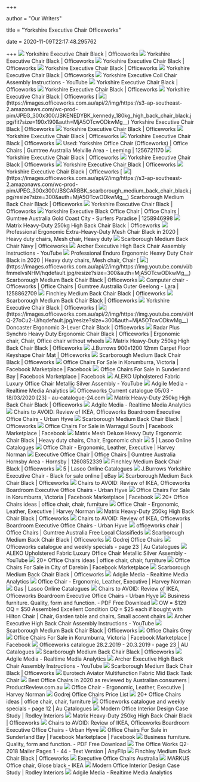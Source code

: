 +++
        
author = "Our Writers"
        
title = "Yorkshire Executive Chair Officeworks"
        
date = 2020-11-09T22:17:48.295762
        
+++
[ ![](https://s3-ap-southeast-2.amazonaws.com/wc-prod-pim/JPEG_1000x1000/JBYORKEXBK_yorkshire_executive_chair_black.jpg)](https://s3-ap-southeast-2.amazonaws.com/wc-prod-pim/JPEG_1000x1000/JBYORKEXBK_yorkshire_executive_chair_black.jpg) Yorkshire Executive Chair Black | Officeworks
[ ![](https://s3-ap-southeast-2.amazonaws.com/wc-prod-pim/JPEG_1000x1000/JBYORKEXBK_C_yorkshire_executive_chair_black.jpg)](https://s3-ap-southeast-2.amazonaws.com/wc-prod-pim/JPEG_1000x1000/JBYORKEXBK_C_yorkshire_executive_chair_black.jpg) Yorkshire Executive Chair Black | Officeworks
[ ![](https://s3-ap-southeast-2.amazonaws.com/wc-prod-pim/JPEG_1000x1000/JBYORKEXBK_B_yorkshire_executive_chair_black.jpg)](https://s3-ap-southeast-2.amazonaws.com/wc-prod-pim/JPEG_1000x1000/JBYORKEXBK_B_yorkshire_executive_chair_black.jpg) Yorkshire Executive Chair Black | Officeworks
[ ![](https://s3-ap-southeast-2.amazonaws.com/wc-prod-pim/JPEG_300x300/JBYORKEXBK_C_yorkshire_executive_chair_black.jpg)](https://s3-ap-southeast-2.amazonaws.com/wc-prod-pim/JPEG_300x300/JBYORKEXBK_C_yorkshire_executive_chair_black.jpg) Yorkshire Executive Chair Black | Officeworks
[ ![](https://s3-ap-southeast-2.amazonaws.com/wc-prod-pim/JPEG_1000x1000/JBYORKEXBK_H_yorkshire_executive_chair_black.jpg)](https://s3-ap-southeast-2.amazonaws.com/wc-prod-pim/JPEG_1000x1000/JBYORKEXBK_H_yorkshire_executive_chair_black.jpg) Yorkshire Executive Chair Black | Officeworks
[ ![](https://i.ytimg.com/vi/dztwzXovg0U/mqdefault.jpg)](https://i.ytimg.com/vi/dztwzXovg0U/mqdefault.jpg) Yorkshire Executive Coil Chair Assembly Instructions - YouTube
[ ![](https://s3-ap-southeast-2.amazonaws.com/wc-prod-pim/JPEG_1000x1000/JBYORKEXBK_G_yorkshire_executive_chair_black.jpg)](https://s3-ap-southeast-2.amazonaws.com/wc-prod-pim/JPEG_1000x1000/JBYORKEXBK_G_yorkshire_executive_chair_black.jpg) Yorkshire Executive Chair Black | Officeworks
[ ![](https://s3-ap-southeast-2.amazonaws.com/wc-prod-pim/JPEG_1000x1000/JBYORKEXBK_F_yorkshire_executive_chair_black.jpg)](https://s3-ap-southeast-2.amazonaws.com/wc-prod-pim/JPEG_1000x1000/JBYORKEXBK_F_yorkshire_executive_chair_black.jpg) Yorkshire Executive Chair Black | Officeworks
[ ![](https://s3-ap-southeast-2.amazonaws.com/wc-prod-pim/JPEG_1000x1000/JBYORKEXBK_I_yorkshire_executive_chair_black.jpg)](https://s3-ap-southeast-2.amazonaws.com/wc-prod-pim/JPEG_1000x1000/JBYORKEXBK_I_yorkshire_executive_chair_black.jpg) Yorkshire Executive Chair Black | Officeworks
[ ![](https://images.officeworks.com.au/api/2/img/https://s3-ap-southeast-2.amazonaws.com/wc-prod-pim/JPEG_300x300/JBKENEDYBK_kennedy_180kg_high_back_chair_black.jpg/fit?size=190x190&auth=MjA5OTcwODkwMg__)](https://images.officeworks.com.au/api/2/img/https://s3-ap-southeast-2.amazonaws.com/wc-prod-pim/JPEG_300x300/JBKENEDYBK_kennedy_180kg_high_back_chair_black.jpg/fit?size=190x190&auth=MjA5OTcwODkwMg__) Yorkshire Executive Chair Black | Officeworks
[ ![](https://s3-ap-southeast-2.amazonaws.com/wc-prod-pim/JPEG_1000x1000/JBYORKEXBK_K_yorkshire_executive_chair_black.jpg)](https://s3-ap-southeast-2.amazonaws.com/wc-prod-pim/JPEG_1000x1000/JBYORKEXBK_K_yorkshire_executive_chair_black.jpg) Yorkshire Executive Chair Black | Officeworks
[ ![](https://s3-ap-southeast-2.amazonaws.com/wc-prod-pim/JPEG_1000x1000/JBYORKEXBK_M_yorkshire_executive_chair_black.jpg)](https://s3-ap-southeast-2.amazonaws.com/wc-prod-pim/JPEG_1000x1000/JBYORKEXBK_M_yorkshire_executive_chair_black.jpg) Yorkshire Executive Chair Black | Officeworks
[ ![](https://photos-eu.bazaarvoice.com/photo/2/cGhvdG86b2ZmaWNld29ya3MtYXU/993d0161-8392-5885-9e2c-6309c0927506)](https://photos-eu.bazaarvoice.com/photo/2/cGhvdG86b2ZmaWNld29ya3MtYXU/993d0161-8392-5885-9e2c-6309c0927506) Yorkshire Executive Chair Black | Officeworks
[ ![](https://i.ebayimg.com/00/s/MTYwMFgxMjAw/z/1KEAAOSwe~JfXH8A/$_20.JPG)](https://i.ebayimg.com/00/s/MTYwMFgxMjAw/z/1KEAAOSwe~JfXH8A/$_20.JPG) Used: Yorkshire Office Chair (Officeworks) | Office Chairs | Gumtree  Australia Melville Area - Leeming | 1256721170
[ ![](https://photos-eu.bazaarvoice.com/photo/2/cGhvdG86b2ZmaWNld29ya3MtYXU/9939956a-8bab-5845-9a2b-b343cf099a37)](https://photos-eu.bazaarvoice.com/photo/2/cGhvdG86b2ZmaWNld29ya3MtYXU/9939956a-8bab-5845-9a2b-b343cf099a37) Yorkshire Executive Chair Black | Officeworks
[ ![](https://photos-eu.bazaarvoice.com/photo/2/cGhvdG86b2ZmaWNld29ya3MtYXU/cd0f3ee2-9edd-55c5-9a8b-97aef5b03dc5)](https://photos-eu.bazaarvoice.com/photo/2/cGhvdG86b2ZmaWNld29ya3MtYXU/cd0f3ee2-9edd-55c5-9a8b-97aef5b03dc5) Yorkshire Executive Chair Black | Officeworks
[ ![](https://s3-ap-southeast-2.amazonaws.com/wc-prod-pim/JPEG_300x300/JBYORKEXBK_L_yorkshire_executive_chair_black.jpg)](https://s3-ap-southeast-2.amazonaws.com/wc-prod-pim/JPEG_300x300/JBYORKEXBK_L_yorkshire_executive_chair_black.jpg) Yorkshire Executive Chair Black | Officeworks
[ ![](https://s3-ap-southeast-2.amazonaws.com/wc-prod-pim/JPEG_1000x1000/JBYORKEXBK_J_yorkshire_executive_chair_black.jpg)](https://s3-ap-southeast-2.amazonaws.com/wc-prod-pim/JPEG_1000x1000/JBYORKEXBK_J_yorkshire_executive_chair_black.jpg) Yorkshire Executive Chair Black | Officeworks
[ ![](https://images.officeworks.com.au/api/2/img/https://s3-ap-southeast-2.amazonaws.com/wc-prod-pim/JPEG_300x300/JBSCARBBK_scarborough_medium_back_chair_black.jpg/resize?size=300&auth=MjA5OTcwODkwMg__)](https://images.officeworks.com.au/api/2/img/https://s3-ap-southeast-2.amazonaws.com/wc-prod-pim/JPEG_300x300/JBSCARBBK_scarborough_medium_back_chair_black.jpg/resize?size=300&auth=MjA5OTcwODkwMg__) Scarborough Medium Back Chair Black | Officeworks
[ ![](https://s3-ap-southeast-2.amazonaws.com/wc-prod-pim/JPEG_300x300/JBYORKEXBK_M_yorkshire_executive_chair_black.jpg)](https://s3-ap-southeast-2.amazonaws.com/wc-prod-pim/JPEG_300x300/JBYORKEXBK_M_yorkshire_executive_chair_black.jpg) Yorkshire Executive Chair Black | Officeworks
[ ![](https://i.ebayimg.com/00/s/MTYwMFgxMjAw/z/1r4AAOSwZmpfhDvn/$_58.JPG)](https://i.ebayimg.com/00/s/MTYwMFgxMjAw/z/1r4AAOSwZmpfhDvn/$_58.JPG) Yorkshire Executive Black Office Chair | Office Chairs | Gumtree Australia  Gold Coast City - Surfers Paradise | 1258946998
[ ![](https://s3-ap-southeast-2.amazonaws.com/wc-prod-pim/JPEG_1000x1000/JBMATRHDFA_matrix_heavy_duty_250kg_high_back_chair_black.jpg)](https://s3-ap-southeast-2.amazonaws.com/wc-prod-pim/JPEG_1000x1000/JBMATRHDFA_matrix_heavy_duty_250kg_high_back_chair_black.jpg) Matrix Heavy-Duty 250kg High Back Chair Black | Officeworks
[ ![](https://i.pinimg.com/originals/65/f5/9c/65f59ccaddb9ff51431fc69e621a0364.png)](https://i.pinimg.com/originals/65/f5/9c/65f59ccaddb9ff51431fc69e621a0364.png) Professional Ergonomic Extra-Heavy-Duty Mesh Chair Black in 2020 | Heavy  duty chairs, Mesh chair, Heavy duty
[ ![](https://s3-ap-southeast-2.amazonaws.com/wc-prod-pim/JPEG_300x300/JBSCARBBL_scarborough_medium_back_chair_navy.jpg)](https://s3-ap-southeast-2.amazonaws.com/wc-prod-pim/JPEG_300x300/JBSCARBBL_scarborough_medium_back_chair_navy.jpg) Scarborough Medium Back Chair Navy | Officeworks
[ ![](https://i.ytimg.com/vi/IZ7pkdUK8Ko/maxresdefault.jpg)](https://i.ytimg.com/vi/IZ7pkdUK8Ko/maxresdefault.jpg) Archer Executive High Back Chair Assembly Instructions - YouTube
[ ![](https://i.pinimg.com/474x/d3/97/ee/d397eefe249d271751c297c16bd5aa25.jpg)](https://i.pinimg.com/474x/d3/97/ee/d397eefe249d271751c297c16bd5aa25.jpg) Professional Enduro Ergonomic Heavy Duty Chair Black in 2020 | Heavy duty  chairs, Mesh chair, Chair
[ ![](https://images.officeworks.com.au/api/2/img/https://img.youtube.com/vi/bfmmelvsNHM/hqdefault.jpg/resize?size=300&auth=MjA5OTcwODkwMg__)](https://images.officeworks.com.au/api/2/img/https://img.youtube.com/vi/bfmmelvsNHM/hqdefault.jpg/resize?size=300&auth=MjA5OTcwODkwMg__) Scarborough Medium Back Chair Black | Officeworks
[ ![](https://i.ebayimg.com/00/s/MTYwMFgxMjAw/z/yksAAOSw7vRfgrd9/$_58.JPG)](https://i.ebayimg.com/00/s/MTYwMFgxMjAw/z/yksAAOSw7vRfgrd9/$_58.JPG) Computer chair - Officeworks | Office Chairs | Gumtree Australia Outer  Geelong - Lara | 1258862709
[ ![](https://s3-ap-southeast-2.amazonaws.com/wc-prod-pim/JPEG_1000x1000/JBFINCMBBK_finchley_medium_back_chair_black.jpg)](https://s3-ap-southeast-2.amazonaws.com/wc-prod-pim/JPEG_1000x1000/JBFINCMBBK_finchley_medium_back_chair_black.jpg) Finchley Medium Back Chair Black | Officeworks
[ ![](https://i.ytimg.com/vi/bfmmelvsNHM/maxresdefault.jpg)](https://i.ytimg.com/vi/bfmmelvsNHM/maxresdefault.jpg) Scarborough Medium Back Chair Black | Officeworks
[ ![](https://s3-ap-southeast-2.amazonaws.com/wc-prod-pim/JPEG_150x150/JBYORKEXBK_M_yorkshire_executive_chair_black.jpg)](https://s3-ap-southeast-2.amazonaws.com/wc-prod-pim/JPEG_150x150/JBYORKEXBK_M_yorkshire_executive_chair_black.jpg) Yorkshire Executive Chair Black | Officeworks
[ ![](https://images.officeworks.com.au/api/2/img/https://img.youtube.com/vi/HQ-27oCu2-U/hqdefault.jpg/resize?size=300&auth=MjA5OTcwODkwMg__)](https://images.officeworks.com.au/api/2/img/https://img.youtube.com/vi/HQ-27oCu2-U/hqdefault.jpg/resize?size=300&auth=MjA5OTcwODkwMg__) Doncaster Ergonomic 3-Lever Chair Black | Officeworks
[ ![](https://i.pinimg.com/originals/5c/4c/01/5c4c01c49c2ac494d2e1539d9c02ba20.jpg)](https://i.pinimg.com/originals/5c/4c/01/5c4c01c49c2ac494d2e1539d9c02ba20.jpg) Radar Plus Synchro Heavy Duty Ergonomic Chair Black | Officeworks |  Ergonomic chair, Chair, Office chair without wheels
[ ![](https://i.ytimg.com/vi/HxGGFi5hgoM/maxresdefault.jpg)](https://i.ytimg.com/vi/HxGGFi5hgoM/maxresdefault.jpg) Matrix Heavy-Duty 250kg High Back Chair Black | Officeworks
[ ![](https://s3-ap-southeast-2.amazonaws.com/wc-prod-pim/JPEG_1000x1000/JBCARPKE12_j_burrows_carpet_floor_12mm_keyshape_chair_mat_900x1200.jpg)](https://s3-ap-southeast-2.amazonaws.com/wc-prod-pim/JPEG_1000x1000/JBCARPKE12_j_burrows_carpet_floor_12mm_keyshape_chair_mat_900x1200.jpg) J.Burrows 900x1200 12mm Carpet Floor Keyshape Chair Mat | Officeworks
[ ![](https://s3-ap-southeast-2.amazonaws.com/wc-prod-pim/JPEG_1000x1000/JBSCARBBK_C_scarborough_medium_back_chair_black.jpg)](https://s3-ap-southeast-2.amazonaws.com/wc-prod-pim/JPEG_1000x1000/JBSCARBBK_C_scarborough_medium_back_chair_black.jpg) Scarborough Medium Back Chair Black | Officeworks
[ ![](https://lookaside.fbsbx.com/lookaside/crawler/media/?media_id=10158460190957902)](https://lookaside.fbsbx.com/lookaside/crawler/media/?media_id=10158460190957902) Office Chairs For Sale in Korumburra, Victoria | Facebook Marketplace |  Facebook
[ ![](https://lookaside.fbsbx.com/lookaside/crawler/media/?media_id=479450162898096)](https://lookaside.fbsbx.com/lookaside/crawler/media/?media_id=479450162898096) Office Chairs For Sale in Sunderland Bay | Facebook Marketplace | Facebook
[ ![](https://i.ytimg.com/vi/4Mkw6pQSDe8/maxresdefault.jpg)](https://i.ytimg.com/vi/4Mkw6pQSDe8/maxresdefault.jpg) ALEKO Upholstered Fabric Luxury Office Chair Metallic Silver Assembly -  YouTube
[ ![](https://adgile.blob.core.windows.net/prints/2b600c36-1953-4d95-952c-2ef488a5e8b1.jpg)](https://adgile.blob.core.windows.net/prints/2b600c36-1953-4d95-952c-2ef488a5e8b1.jpg) Adgile Media - Realtime Media Analytics
[ ![](https://static.au-catalogue-24.com/image/item/officeworks/2815/img023.jpg)](https://static.au-catalogue-24.com/image/item/officeworks/2815/img023.jpg) Officeworks Current catalogue 05/03 - 18/03/2020 [23] - au-catalogue-24.com
[ ![](https://s3-ap-southeast-2.amazonaws.com/wc-prod-pim/JPEG_1000x1000/JBMATRHDFA_M_matrix_heavy_duty_250kg_high_back_chair_black.jpg)](https://s3-ap-southeast-2.amazonaws.com/wc-prod-pim/JPEG_1000x1000/JBMATRHDFA_M_matrix_heavy_duty_250kg_high_back_chair_black.jpg) Matrix Heavy-Duty 250kg High Back Chair Black | Officeworks
[ ![](https://adgile.blob.core.windows.net/prints/0a1c6b09-6e14-44a4-b1b0-0f844b392395.jpg)](https://adgile.blob.core.windows.net/prints/0a1c6b09-6e14-44a4-b1b0-0f844b392395.jpg) Adgile Media - Realtime Media Analytics
[ ![](https://blog.urbanhyve.com.au/wp-content/uploads/2014/04/office-chair-review-628x400.jpg)](https://blog.urbanhyve.com.au/wp-content/uploads/2014/04/office-chair-review-628x400.jpg) Chairs to AVOID: Review of IKEA, Officeworks Boardroom Executive Office  Chairs - Urban Hyve
[ ![](https://s3-ap-southeast-2.amazonaws.com/wc-prod-pim/JPEG_1000x1000/JBSCARBBK_G_scarborough_medium_back_chair_black.jpg)](https://s3-ap-southeast-2.amazonaws.com/wc-prod-pim/JPEG_1000x1000/JBSCARBBK_G_scarborough_medium_back_chair_black.jpg) Scarborough Medium Back Chair Black | Officeworks
[ ![](https://lookaside.fbsbx.com/lookaside/crawler/media/?media_id=3450057548393594)](https://lookaside.fbsbx.com/lookaside/crawler/media/?media_id=3450057548393594) Office Chairs For Sale in Warragul South | Facebook Marketplace | Facebook
[ ![](https://i.pinimg.com/236x/43/d5/51/43d55101d60ff35394f207c9473218e2.jpg)](https://i.pinimg.com/236x/43/d5/51/43d55101d60ff35394f207c9473218e2.jpg) Matrix Mesh Deluxe Heavy Duty Ergonomic Chair Black | Heavy duty chairs,  Chair, Ergonomic chair
[ ![](https://d3i63g6yqk8ui8.cloudfront.net/imageicon/ofw/prod/j00586749/c_001/page_001/ofw_prod_j00586749_c_001_page_001_ijbtypgamrd_ODP.jpg)](https://d3i63g6yqk8ui8.cloudfront.net/imageicon/ofw/prod/j00586749/c_001/page_001/ofw_prod_j00586749_c_001_page_001_ijbtypgamrd_ODP.jpg) 5 | Lasoo Online Catalogues
[ ![](https://azcd.harveynorman.com.au/media/catalog/product/cache/21/small_image/445x249/9df78eab33525d08d6e5fb8d27136e95/u/n/untitled_6_2.png)](https://azcd.harveynorman.com.au/media/catalog/product/cache/21/small_image/445x249/9df78eab33525d08d6e5fb8d27136e95/u/n/untitled_6_2.png) Office Chair - Ergonomic, Leather, Executive | Harvey Norman
[ ![](https://i.ebayimg.com/00/s/MTA2MVg3OTY=/z/QrIAAOSwrglfpkq6/$_58.JPG)](https://i.ebayimg.com/00/s/MTA2MVg3OTY=/z/QrIAAOSwrglfpkq6/$_58.JPG) Executive Office Chair | Office Chairs | Gumtree Australia Hornsby Area -  Hornsby | 1260852339
[ ![](https://s3-ap-southeast-2.amazonaws.com/wc-prod-pim/JPEG_1000x1000/JBFINCMBBK_C_finchley_medium_back_chair_black.jpg)](https://s3-ap-southeast-2.amazonaws.com/wc-prod-pim/JPEG_1000x1000/JBFINCMBBK_C_finchley_medium_back_chair_black.jpg) Finchley Medium Back Chair Black | Officeworks
[ ![](https://d3i63g6yqk8ui8.cloudfront.net/imageicon/ofw/prod/j00586749/c_001/page_001/ofw_prod_j00586749_c_001_page_001_ijbdrafpubk_ODP.jpg)](https://d3i63g6yqk8ui8.cloudfront.net/imageicon/ofw/prod/j00586749/c_001/page_001/ofw_prod_j00586749_c_001_page_001_ijbdrafpubk_ODP.jpg) 5 | Lasoo Online Catalogues
[ ![](https://i.ebayimg.com/images/g/q7AAAOSw~ZlfeW42/s-l225.jpg)](https://i.ebayimg.com/images/g/q7AAAOSw~ZlfeW42/s-l225.jpg) J.Burrows Yorkshire Executive Chair - Black for sale online | eBay
[ ![](https://s3-ap-southeast-2.amazonaws.com/wc-prod-pim/JPEG_1000x1000/JBSCARBBK_H_scarborough_medium_back_chair_black.jpg)](https://s3-ap-southeast-2.amazonaws.com/wc-prod-pim/JPEG_1000x1000/JBSCARBBK_H_scarborough_medium_back_chair_black.jpg) Scarborough Medium Back Chair Black | Officeworks
[ ![](https://blog.urbanhyve.com.au/wp-content/uploads/2014/04/Boardroom-Executive-Office-Chair-Avoid-54.png)](https://blog.urbanhyve.com.au/wp-content/uploads/2014/04/Boardroom-Executive-Office-Chair-Avoid-54.png) Chairs to AVOID: Review of IKEA, Officeworks Boardroom Executive Office  Chairs - Urban Hyve
[ ![](https://lookaside.fbsbx.com/lookaside/crawler/media/?media_id=3449361471796535)](https://lookaside.fbsbx.com/lookaside/crawler/media/?media_id=3449361471796535) Office Chairs For Sale in Korumburra, Victoria | Facebook Marketplace |  Facebook
[ ![](https://i.pinimg.com/236x/6f/fa/99/6ffa99e367681f8cca63334078b90215.jpg)](https://i.pinimg.com/236x/6f/fa/99/6ffa99e367681f8cca63334078b90215.jpg) 20+ Office Chairs ideas | office chair, chair, furniture
[ ![](https://azcd.harveynorman.com.au/media/catalog/product/cache/21/small_image/445x249/9df78eab33525d08d6e5fb8d27136e95/_/j/_2444.jpg)](https://azcd.harveynorman.com.au/media/catalog/product/cache/21/small_image/445x249/9df78eab33525d08d6e5fb8d27136e95/_/j/_2444.jpg) Office Chair - Ergonomic, Leather, Executive | Harvey Norman
[ ![](https://s3-ap-southeast-2.amazonaws.com/wc-prod-pim/JPEG_1000x1000/JBMATRHDFA_F_matrix_heavy_duty_250kg_high_back_chair_black.jpg)](https://s3-ap-southeast-2.amazonaws.com/wc-prod-pim/JPEG_1000x1000/JBMATRHDFA_F_matrix_heavy_duty_250kg_high_back_chair_black.jpg) Matrix Heavy-Duty 250kg High Back Chair Black | Officeworks
[ ![](https://blog.urbanhyve.com.au/wp-content/uploads/2014/04/office-chairs-review-49.png)](https://blog.urbanhyve.com.au/wp-content/uploads/2014/04/office-chairs-review-49.png) Chairs to AVOID: Review of IKEA, Officeworks Boardroom Executive Office  Chairs - Urban Hyve
[ ![](https://i.ebayimg.com/images/g/0fQAAOSwxvNfoQCF/s-l400.webp)](https://i.ebayimg.com/images/g/0fQAAOSwxvNfoQCF/s-l400.webp) officeworks chair | Office Chairs | Gumtree Australia Free Local Classifieds
[ ![](https://s3-ap-southeast-2.amazonaws.com/wc-prod-pim/JPEG_300x300/JBSCARBBL_K_scarborough_ergonomic_medium_back_chair_navy.jpg)](https://s3-ap-southeast-2.amazonaws.com/wc-prod-pim/JPEG_300x300/JBSCARBBL_K_scarborough_ergonomic_medium_back_chair_navy.jpg) Scarborough Medium Back Chair Black | Officeworks
[ ![](https://sc01.alicdn.com/kf/HTB1RqBLAr1YBuNjSszhq6AUsFXar/modern-office-swivel-chair-godrej-executive-chairs.jpg)](https://sc01.alicdn.com/kf/HTB1RqBLAr1YBuNjSszhq6AUsFXar/modern-office-swivel-chair-godrej-executive-chairs.jpg) Godrej Office Chairs
[ ![](https://au-catalogues.com/public/gimg/5/3/4/7/7/8/534778-900-100000.jpg)](https://au-catalogues.com/public/gimg/5/3/4/7/7/8/534778-900-100000.jpg) Officeworks catalogue and weekly specials - page 23 | Au Catalogues
[ ![](https://i.ytimg.com/vi/4Mkw6pQSDe8/hqdefault.jpg)](https://i.ytimg.com/vi/4Mkw6pQSDe8/hqdefault.jpg) ALEKO Upholstered Fabric Luxury Office Chair Metallic Silver Assembly -  YouTube
[ ![](https://i.pinimg.com/236x/40/7b/cc/407bcc9190c1a71e9d54cf60bd7fe185--desk-chairs-office-chairs.jpg)](https://i.pinimg.com/236x/40/7b/cc/407bcc9190c1a71e9d54cf60bd7fe185--desk-chairs-office-chairs.jpg) 20+ Office Chairs ideas | office chair, chair, furniture
[ ![](https://lookaside.fbsbx.com/lookaside/crawler/media/?media_id=191759739012209)](https://lookaside.fbsbx.com/lookaside/crawler/media/?media_id=191759739012209) Office Chairs For Sale in City of Darebin | Facebook Marketplace
[ ![](https://s3-ap-southeast-2.amazonaws.com/wc-prod-pim/JPEG_1000x1000/JBSCARBBK_F_scarborough_medium_back_chair_black.jpg)](https://s3-ap-southeast-2.amazonaws.com/wc-prod-pim/JPEG_1000x1000/JBSCARBBK_F_scarborough_medium_back_chair_black.jpg) Scarborough Medium Back Chair Black | Officeworks
[ ![](https://adgile.blob.core.windows.net/prints/6140d057-383d-4b24-a347-b53370e09397.jpg)](https://adgile.blob.core.windows.net/prints/6140d057-383d-4b24-a347-b53370e09397.jpg) Adgile Media - Realtime Media Analytics
[ ![](https://azcd.harveynorman.com.au/media/catalog/product/cache/21/small_image/445x249/9df78eab33525d08d6e5fb8d27136e95/w/e/webster-chair-configurable.jpg)](https://azcd.harveynorman.com.au/media/catalog/product/cache/21/small_image/445x249/9df78eab33525d08d6e5fb8d27136e95/w/e/webster-chair-configurable.jpg) Office Chair - Ergonomic, Leather, Executive | Harvey Norman
[ ![](https://d3i63g6yqk8ui8.cloudfront.net/imageicon/ofw/prod/j00586749/c_001/page_001/ofw_prod_j00586749_c_001_page_001_ipamatfdrdn_ODP.jpg)](https://d3i63g6yqk8ui8.cloudfront.net/imageicon/ofw/prod/j00586749/c_001/page_001/ofw_prod_j00586749_c_001_page_001_ipamatfdrdn_ODP.jpg) Gas | Lasoo Online Catalogues
[ ![](https://blog.urbanhyve.com.au/wp-content/uploads/2014/04/office-chair-review.jpg)](https://blog.urbanhyve.com.au/wp-content/uploads/2014/04/office-chair-review.jpg) Chairs to AVOID: Review of IKEA, Officeworks Boardroom Executive Office  Chairs - Urban Hyve
[ ![](https://docplayer.net/docs-images/89/100874086/images/8-14.jpg)](https://docplayer.net/docs-images/89/100874086/images/8-14.jpg) Business furniture. Quality, form and function. - PDF Free Download
[ ![](https://i.pinimg.com/236x/fa/44/bf/fa44bf50dfef934c94eb1f7129685cff.jpg)](https://i.pinimg.com/236x/fa/44/bf/fa44bf50dfef934c94eb1f7129685cff.jpg) OW = $129 OQ = $50 Assembled Excellent Condition OQ = $25 each if bought  with Hilton Chair | Chair, Garden table and chairs, Small accent chairs
[ ![](https://i.ytimg.com/vi/wHlh-VKU0M8/hqdefault.jpg)](https://i.ytimg.com/vi/wHlh-VKU0M8/hqdefault.jpg) Archer Executive High Back Chair Assembly Instructions - YouTube
[ ![](https://s3-ap-southeast-2.amazonaws.com/wc-prod-pim/JPEG_300x300/JBSCARBBL_F_scarborough_ergonomic_medium_back_chair_navy.jpg)](https://s3-ap-southeast-2.amazonaws.com/wc-prod-pim/JPEG_300x300/JBSCARBBL_F_scarborough_ergonomic_medium_back_chair_navy.jpg) Scarborough Medium Back Chair Black | Officeworks
[ ![](https://images.furnituredealer.net/img/products%2Fz-line_designs%2Fcolor%2Foffice%20chair_287337010-bvzotqqmmtuqhmlpt03m2ug.jpg)](https://images.furnituredealer.net/img/products%2Fz-line_designs%2Fcolor%2Foffice%20chair_287337010-bvzotqqmmtuqhmlpt03m2ug.jpg) Office Chairs Grey
[ ![](https://lookaside.fbsbx.com/lookaside/crawler/media/?media_id=2714272498786983)](https://lookaside.fbsbx.com/lookaside/crawler/media/?media_id=2714272498786983) Office Chairs For Sale in Korumburra, Victoria | Facebook Marketplace |  Facebook
[ ![](https://au-catalogues.com/public/gimg/4/6/9/1/9/2/469192-900-100000.jpg)](https://au-catalogues.com/public/gimg/4/6/9/1/9/2/469192-900-100000.jpg) Officeworks catalogue 28.2.2019 - 20.3.2019 - page 23 | AU Catalogues
[ ![](https://s3-ap-southeast-2.amazonaws.com/wc-prod-pim/JPEG_1000x1000/JBSCARBBK_D_scarborough_medium_back_chair_black.jpg)](https://s3-ap-southeast-2.amazonaws.com/wc-prod-pim/JPEG_1000x1000/JBSCARBBK_D_scarborough_medium_back_chair_black.jpg) Scarborough Medium Back Chair Black | Officeworks
[ ![](https://adgile.blob.core.windows.net/prints/2e91644f-db5b-414f-b806-835d21621141.jpg)](https://adgile.blob.core.windows.net/prints/2e91644f-db5b-414f-b806-835d21621141.jpg) Adgile Media - Realtime Media Analytics
[ ![](https://i.ytimg.com/vi/bxMRAsEDp9w/hqdefault.jpg)](https://i.ytimg.com/vi/bxMRAsEDp9w/hqdefault.jpg) Archer Executive High Back Chair Assembly Instructions - YouTube
[ ![](https://s3-ap-southeast-2.amazonaws.com/wc-prod-pim/JPEG_300x300/JBSCARBBL_R_scarborough_ergonomic_medium_back_chair_navy.jpg)](https://s3-ap-southeast-2.amazonaws.com/wc-prod-pim/JPEG_300x300/JBSCARBBL_R_scarborough_ergonomic_medium_back_chair_navy.jpg) Scarborough Medium Back Chair Black | Officeworks
[ ![](https://smhttp-ssl-88434.nexcesscdn.net/media/catalog/product/f/m/fm5505_4.jpg)](https://smhttp-ssl-88434.nexcesscdn.net/media/catalog/product/f/m/fm5505_4.jpg) Eurotech Aviator Multifunction Fabric Mid Back Task Chair
[ ![](https://cdn.productreview.com.au/resize/listing-picture/7315e00e-69b2-4e66-9d83-b4a8da0b51a4?width=170&height=170&v=2)](https://cdn.productreview.com.au/resize/listing-picture/7315e00e-69b2-4e66-9d83-b4a8da0b51a4?width=170&height=170&v=2) Best Office Chairs in 2020 as reviewed by Australian consumers |  ProductReview.com.au
[ ![](https://azcd.harveynorman.com.au/media/catalog/product/cache/21/small_image/445x249/9df78eab33525d08d6e5fb8d27136e95/p/i/pinnacle-chair-configurable.jpg)](https://azcd.harveynorman.com.au/media/catalog/product/cache/21/small_image/445x249/9df78eab33525d08d6e5fb8d27136e95/p/i/pinnacle-chair-configurable.jpg) Office Chair - Ergonomic, Leather, Executive | Harvey Norman
[ ![](https://ii2.pepperfry.com/media/catalog/product/d/u/800x880/dune-high-back-chair-in-black-colour-by-nine-to-five-chairs-dune-high-back-chair-in-black-colour-by--wcltyf.jpg)](https://ii2.pepperfry.com/media/catalog/product/d/u/800x880/dune-high-back-chair-in-black-colour-by-nine-to-five-chairs-dune-high-back-chair-in-black-colour-by--wcltyf.jpg) Godrej Office Chairs Price List
[ ![](https://i.pinimg.com/236x/d3/40/99/d34099be53de2da9fb0b19b16d49c216.jpg)](https://i.pinimg.com/236x/d3/40/99/d34099be53de2da9fb0b19b16d49c216.jpg) 20+ Office Chairs ideas | office chair, chair, furniture
[ ![](https://au-catalogues.com/public/gimg/5/5/9/4/3/8/559438-900-100000.jpg)](https://au-catalogues.com/public/gimg/5/5/9/4/3/8/559438-900-100000.jpg) Officeworks catalogue and weekly specials - page 12 | Au Catalogues
[ ![](https://www.rodleyinteriors.co.uk/wp-content/uploads/2014/07/modern-office-furniture-450x600.jpg)](https://www.rodleyinteriors.co.uk/wp-content/uploads/2014/07/modern-office-furniture-450x600.jpg) Modern Office Interior Design Case Study | Rodley Interiors
[ ![](https://s3-ap-southeast-2.amazonaws.com/wc-prod-pim/JPEG_300x300/JBMATRHDFA_B_matrix_heavy_duty_250kg_high_back_chair_black.jpg)](https://s3-ap-southeast-2.amazonaws.com/wc-prod-pim/JPEG_300x300/JBMATRHDFA_B_matrix_heavy_duty_250kg_high_back_chair_black.jpg) Matrix Heavy-Duty 250kg High Back Chair Black | Officeworks
[ ![](https://blog.urbanhyve.com.au/wp-content/uploads/2014/04/warranty-issue-37.png)](https://blog.urbanhyve.com.au/wp-content/uploads/2014/04/warranty-issue-37.png) Chairs to AVOID: Review of IKEA, Officeworks Boardroom Executive Office  Chairs - Urban Hyve
[ ![](https://lookaside.fbsbx.com/lookaside/crawler/media/?media_id=10158840844559859)](https://lookaside.fbsbx.com/lookaside/crawler/media/?media_id=10158840844559859) Office Chairs For Sale in Sunderland Bay | Facebook Marketplace | Facebook
[ ![](https://docplayer.net/docs-images/89/100874086/images/5-1.jpg)](https://docplayer.net/docs-images/89/100874086/images/5-1.jpg) Business furniture. Quality, form and function. - PDF Free Download
[ ![](http://online.anyflip.com/ysvp/wvao/files/mobile/1.jpg)](http://online.anyflip.com/ysvp/wvao/files/mobile/1.jpg) The Office Works Q2-2018 Mailer Pages 1 - 44 - Text Version | AnyFlip
[ ![](https://s3-ap-southeast-2.amazonaws.com/wc-prod-pim/JPEG_300x300/JBFINCMBBK_H_finchley_medium_back_chair_black.jpg)](https://s3-ap-southeast-2.amazonaws.com/wc-prod-pim/JPEG_300x300/JBFINCMBBK_H_finchley_medium_back_chair_black.jpg) Finchley Medium Back Chair Black | Officeworks
[ ![](https://i.pinimg.com/originals/a3/ae/78/a3ae78ed4e9cab5d54199e7aa75f208f.jpg)](https://i.pinimg.com/originals/a3/ae/78/a3ae78ed4e9cab5d54199e7aa75f208f.jpg) Executive Office Chairs Australia
[ ![](https://www.ikea.com/au/en/images/products/markus-office-chair-glose-black__0657156_PE709640_S5.JPG)](https://www.ikea.com/au/en/images/products/markus-office-chair-glose-black__0657156_PE709640_S5.JPG) MARKUS Office chair, Glose black - IKEA
[ ![](https://www.rodleyinteriors.co.uk/wp-content/uploads/2014/07/contemporary-boardroom-450x600.jpg)](https://www.rodleyinteriors.co.uk/wp-content/uploads/2014/07/contemporary-boardroom-450x600.jpg) Modern Office Interior Design Case Study | Rodley Interiors
[ ![](https://adgile.blob.core.windows.net/prints/f80e1d38-1c2f-4404-86d6-41d4e8336f6e.jpg)](https://adgile.blob.core.windows.net/prints/f80e1d38-1c2f-4404-86d6-41d4e8336f6e.jpg) Adgile Media - Realtime Media Analytics
